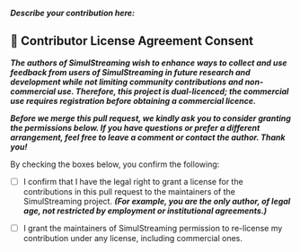 ***Describe your contribution here:***










## 📄 Contributor License Agreement Consent

***The authors of SimulStreaming wish to enhance ways to collect and use feedback from users of SimulStreaming in future research and development while not limiting community contributions and non-commercial use. Therefore, this project is dual-licenced; the commercial use requires registration before obtaining a commercial licence.***

***Before we merge this pull request, we kindly ask you to consider granting the permissions below. If you have questions or prefer a different arrangement, feel free to leave a comment or contact the author. Thank you!***

By checking the boxes below, you confirm the following:

- [ ] I confirm that I have the legal right to grant a license for the contributions in this pull request to the maintainers of the SimulStreaming project.
***(For example, you are the only author, of legal age, not restricted by employment or institutional agreements.)***

- [ ] I grant the maintainers of SimulStreaming permission to re-license my contribution under any license, including commercial ones.

